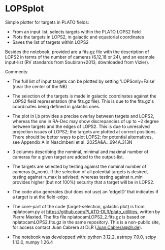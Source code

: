 # LOPSplot
Simple plotter for targets in PLATO fields: 
- From an input list, selects targets within the PLATO LOPS2 field 
- Plots the targets in LOPS2, in galactic and equatorial coordinates
- Saves the list of targets within LOPS2

Besides the notebook, provided are a fits.gz file with the description of LOPS2 in terms of the number of cameras (6,12,18 or 24), and an example input-list (RV standards from Soubiran+2013, downloaded from Vizier).
 
Comments:
- The full list of input targets can be plotted by setting 'LOPSonly=False' (near the center of the NB)

- The selection of the targets is made in galactic coordinates against the LOPS2 field representation (the fits.gz file). This is due to the fits.gz's coordinates being defined in galactic ones.

- The plot in l,b provides a precise overlay between targets and LOPS2, whereas the one in RA-Dec may show discrepancies of up to ~2 degree between targets and the edges of LOPS2. This is due to unresolved projection issues of LOPS2; the targets are plotted at correct positions. There should be better ways to plot LOPS2; for potential alternatives, see Appendix A in Nascimbeni et al. 2025A&A...694A.313N

- 3 columns describing the nominal, minimal and maximal number of cameras for a given target are added to the output-list.
 
- The targets are selected by testing against the nominal number of cameras (n_nom). If the selection of all potential targets is desired, testing against n_max is advised; whereas testing against n_min provides higher (but not 100%) security that a target will be in LOPS2. 

- The code also generates (but does not use) an 'edgeID' that indicates if a target is at the field-edge.
 
- The core-part of the code (target-selection, galactic plot) is from nplatocam.py at https://github.com/PLATO-DLR/plato_utilities, written by Pierre Maxted. The fits file nplatocamLOPS2_2.fits.gz is based on nplatocamLOPS2.fits.gz in the same repository. This is a non-public site, for access contact Juan Cabrera at DLR (Juan.Cabrera@dlr.de).

- The notebook was developped with: python 3.12.2, astropy 7.0.0, scipy 1.13.0, numpy 1.26.4 
